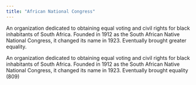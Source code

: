 ```yaml
---
title: "African National Congress"
---
```

An organization dedicated to obtaining equal voting and civil rights for black inhabitants of South Africa. Founded in 1912 as the South African Native National Congress, it changed its name in 1923. Eventually brought greater equality.

An organization dedicated to obtaining equal voting and civil rights for black inhabitants of South Africa. Founded in 1912 as the South African Native National Congress, it changed its name in 1923. Eventually brought equality (809)

